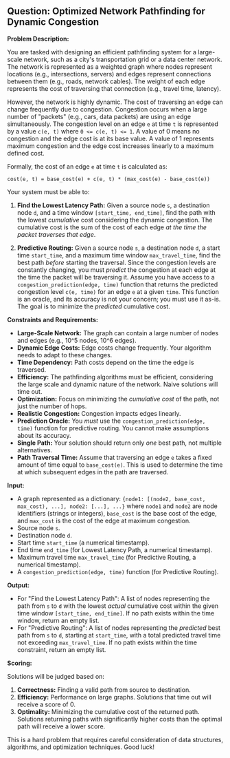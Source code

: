 ## Question: Optimized Network Pathfinding for Dynamic Congestion

**Problem Description:**

You are tasked with designing an efficient pathfinding system for a large-scale network, such as a city's transportation grid or a data center network. The network is represented as a weighted graph where nodes represent locations (e.g., intersections, servers) and edges represent connections between them (e.g., roads, network cables). The weight of each edge represents the cost of traversing that connection (e.g., travel time, latency).

However, the network is highly dynamic. The cost of traversing an edge can change frequently due to congestion. Congestion occurs when a large number of "packets" (e.g., cars, data packets) are using an edge simultaneously. The congestion level on an edge `e` at time `t` is represented by a value `c(e, t)` where `0 <= c(e, t) <= 1`. A value of 0 means no congestion and the edge cost is at its base value. A value of 1 represents maximum congestion and the edge cost increases linearly to a maximum defined cost.

Formally, the cost of an edge `e` at time `t` is calculated as:

`cost(e, t) = base_cost(e) + c(e, t) * (max_cost(e) - base_cost(e))`

Your system must be able to:

1.  **Find the Lowest Latency Path:** Given a source node `s`, a destination node `d`, and a time window `[start_time, end_time]`, find the path with the lowest *cumulative* cost considering the dynamic congestion.  The cumulative cost is the sum of the cost of each edge *at the time the packet traverses that edge*.

2.  **Predictive Routing:** Given a source node `s`, a destination node `d`, a start time `start_time`, and a maximum time window `max_travel_time`, find the best path *before* starting the traversal.  Since the congestion levels are constantly changing, you must *predict* the congestion at each edge at the time the packet will be traversing it. Assume you have access to a `congestion_prediction(edge, time)` function that returns the predicted congestion level `c(e, time)` for an edge `e` at a given `time`. This function is an oracle, and its accuracy is not your concern; you must use it as-is. The goal is to minimize the *predicted* cumulative cost.

**Constraints and Requirements:**

*   **Large-Scale Network:** The graph can contain a large number of nodes and edges (e.g., 10^5 nodes, 10^6 edges).
*   **Dynamic Edge Costs:** Edge costs change frequently. Your algorithm needs to adapt to these changes.
*   **Time Dependency:** Path costs depend on the time the edge is traversed.
*   **Efficiency:** The pathfinding algorithms must be efficient, considering the large scale and dynamic nature of the network.  Naive solutions will time out.
*   **Optimization:** Focus on minimizing the *cumulative cost* of the path, not just the number of hops.
*   **Realistic Congestion:** Congestion impacts edges linearly.
*   **Prediction Oracle:** You *must* use the `congestion_prediction(edge, time)` function for predictive routing. You cannot make assumptions about its accuracy.
*   **Single Path:**  Your solution should return only *one* best path, not multiple alternatives.
*   **Path Traversal Time:** Assume that traversing an edge `e` takes a fixed amount of time equal to `base_cost(e)`. This is used to determine the time at which subsequent edges in the path are traversed.

**Input:**

*   A graph represented as a dictionary: `{node1: [(node2, base_cost, max_cost), ...], node2: [...], ...}` where `node1` and `node2` are node identifiers (strings or integers), `base_cost` is the base cost of the edge, and `max_cost` is the cost of the edge at maximum congestion.
*   Source node `s`.
*   Destination node `d`.
*   Start time `start_time` (a numerical timestamp).
*   End time `end_time` (for Lowest Latency Path, a numerical timestamp).
*   Maximum travel time `max_travel_time` (for Predictive Routing, a numerical timestamp).
*   A `congestion_prediction(edge, time)` function (for Predictive Routing).

**Output:**

*   For "Find the Lowest Latency Path":  A list of nodes representing the path from `s` to `d` with the lowest *actual* cumulative cost within the given time window `[start_time, end_time]`. If no path exists within the time window, return an empty list.
*   For "Predictive Routing": A list of nodes representing the *predicted* best path from `s` to `d`, starting at `start_time`, with a total predicted travel time not exceeding `max_travel_time`. If no path exists within the time constraint, return an empty list.

**Scoring:**

Solutions will be judged based on:

1.  **Correctness:**  Finding a valid path from source to destination.
2.  **Efficiency:**  Performance on large graphs. Solutions that time out will receive a score of 0.
3.  **Optimality:**  Minimizing the cumulative cost of the returned path. Solutions returning paths with significantly higher costs than the optimal path will receive a lower score.

This is a hard problem that requires careful consideration of data structures, algorithms, and optimization techniques. Good luck!
